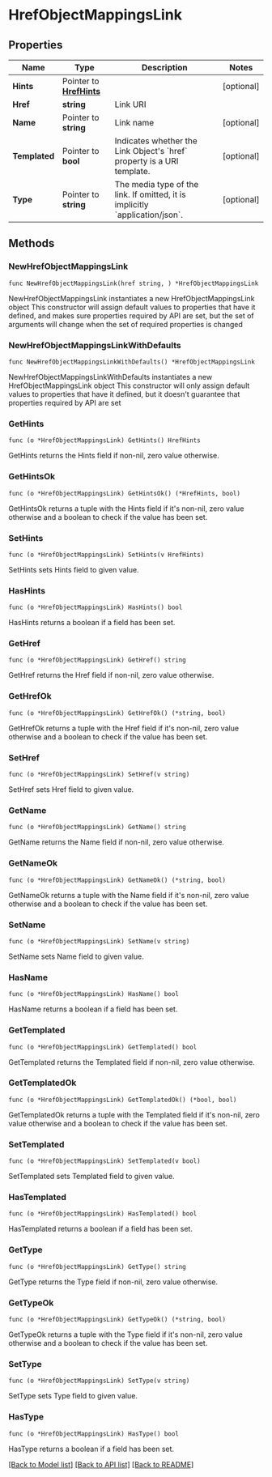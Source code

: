 # HrefObjectMappingsLink

## Properties

Name | Type | Description | Notes
------------ | ------------- | ------------- | -------------
**Hints** | Pointer to [**HrefHints**](HrefHints.md) |  | [optional] 
**Href** | **string** | Link URI | 
**Name** | Pointer to **string** | Link name | [optional] 
**Templated** | Pointer to **bool** | Indicates whether the Link Object&#39;s &#x60;href&#x60; property is a URI template. | [optional] 
**Type** | Pointer to **string** | The media type of the link. If omitted, it is implicitly &#x60;application/json&#x60;. | [optional] 

## Methods

### NewHrefObjectMappingsLink

`func NewHrefObjectMappingsLink(href string, ) *HrefObjectMappingsLink`

NewHrefObjectMappingsLink instantiates a new HrefObjectMappingsLink object
This constructor will assign default values to properties that have it defined,
and makes sure properties required by API are set, but the set of arguments
will change when the set of required properties is changed

### NewHrefObjectMappingsLinkWithDefaults

`func NewHrefObjectMappingsLinkWithDefaults() *HrefObjectMappingsLink`

NewHrefObjectMappingsLinkWithDefaults instantiates a new HrefObjectMappingsLink object
This constructor will only assign default values to properties that have it defined,
but it doesn't guarantee that properties required by API are set

### GetHints

`func (o *HrefObjectMappingsLink) GetHints() HrefHints`

GetHints returns the Hints field if non-nil, zero value otherwise.

### GetHintsOk

`func (o *HrefObjectMappingsLink) GetHintsOk() (*HrefHints, bool)`

GetHintsOk returns a tuple with the Hints field if it's non-nil, zero value otherwise
and a boolean to check if the value has been set.

### SetHints

`func (o *HrefObjectMappingsLink) SetHints(v HrefHints)`

SetHints sets Hints field to given value.

### HasHints

`func (o *HrefObjectMappingsLink) HasHints() bool`

HasHints returns a boolean if a field has been set.

### GetHref

`func (o *HrefObjectMappingsLink) GetHref() string`

GetHref returns the Href field if non-nil, zero value otherwise.

### GetHrefOk

`func (o *HrefObjectMappingsLink) GetHrefOk() (*string, bool)`

GetHrefOk returns a tuple with the Href field if it's non-nil, zero value otherwise
and a boolean to check if the value has been set.

### SetHref

`func (o *HrefObjectMappingsLink) SetHref(v string)`

SetHref sets Href field to given value.


### GetName

`func (o *HrefObjectMappingsLink) GetName() string`

GetName returns the Name field if non-nil, zero value otherwise.

### GetNameOk

`func (o *HrefObjectMappingsLink) GetNameOk() (*string, bool)`

GetNameOk returns a tuple with the Name field if it's non-nil, zero value otherwise
and a boolean to check if the value has been set.

### SetName

`func (o *HrefObjectMappingsLink) SetName(v string)`

SetName sets Name field to given value.

### HasName

`func (o *HrefObjectMappingsLink) HasName() bool`

HasName returns a boolean if a field has been set.

### GetTemplated

`func (o *HrefObjectMappingsLink) GetTemplated() bool`

GetTemplated returns the Templated field if non-nil, zero value otherwise.

### GetTemplatedOk

`func (o *HrefObjectMappingsLink) GetTemplatedOk() (*bool, bool)`

GetTemplatedOk returns a tuple with the Templated field if it's non-nil, zero value otherwise
and a boolean to check if the value has been set.

### SetTemplated

`func (o *HrefObjectMappingsLink) SetTemplated(v bool)`

SetTemplated sets Templated field to given value.

### HasTemplated

`func (o *HrefObjectMappingsLink) HasTemplated() bool`

HasTemplated returns a boolean if a field has been set.

### GetType

`func (o *HrefObjectMappingsLink) GetType() string`

GetType returns the Type field if non-nil, zero value otherwise.

### GetTypeOk

`func (o *HrefObjectMappingsLink) GetTypeOk() (*string, bool)`

GetTypeOk returns a tuple with the Type field if it's non-nil, zero value otherwise
and a boolean to check if the value has been set.

### SetType

`func (o *HrefObjectMappingsLink) SetType(v string)`

SetType sets Type field to given value.

### HasType

`func (o *HrefObjectMappingsLink) HasType() bool`

HasType returns a boolean if a field has been set.


[[Back to Model list]](../README.md#documentation-for-models) [[Back to API list]](../README.md#documentation-for-api-endpoints) [[Back to README]](../README.md)


